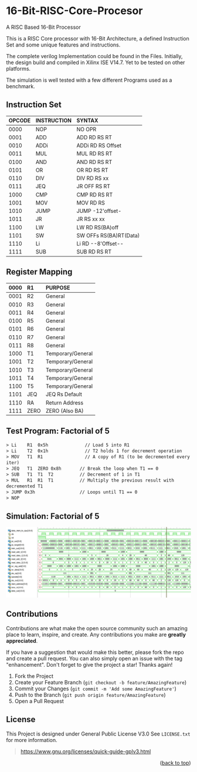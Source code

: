 # 16-Bit-RISC-Core-Procesor
A RISC Based 16-Bit Processor 

This is a RISC Core processor with 16-Bit Architecture, a defined Instruction Set and some unique features and instructions.<br>

The complete verilog Implementation could be found in the Files. Initially, the design build and compiled in Xilinx ISE V14.7. Yet to be tested on other platforms.

The simulation is well tested with a few different Programs used as a benchmark.

## Instruction Set

|   OPCODE  |INSTRUCTION|       SYNTAX        |
|:----------|:----------|:--------------------|
|   0000    |   NOP     |       NO OPR        |
|   0001	  |   ADD     |   ADD RD RS	RT      |
|   0010	  |   ADDi    | ADDi RD RS Offset   |
|   0011	  |   MUL     | MUL	RD	RS	RT      |
|   0100	  |   AND     |  AND	RD	RS	RT    |
|   0101	  |   OR      |  OR	RD	RS	RT      |
|   0110	  |   DIV     | DIV	RD	RS	xx	    | / RT is constant
|   0111	  |   JEQ     | JR OFF RS RT   	  |		
|   1000	  |   CMP     | 	CMP	RD	RS	RT    |	/ Fixed returns for 3 cases.. see more
|   1001	  |   MOV     | 	MOV	RD	RS        |		/ RS is moved to RD
|   1010	  |   JUMP    | 	JUMP	-12'offset- |	/ only 5'b usable (64bit IM)
|   1011	  |   JR      | 	JR	RS	xx	xx    |
|   1100	  |   LW      | 	LW	RD	RS(BA)off |	
|   1101	  |   SW      | 	SW	OFFs	RS(BA)RT(Data)|
|   1110	  |   Li      | 	Li	RD	--8'Offset--|
|   1111	  |   SUB     | 	SUB RD RS	RT      |


## Register Mapping


|   0000    |   R1      |       PURPOSE        |
|:----------|:----------|:--------------------|
|   0001	  |   R2      |   General           |
|   0010	  |   R3      |   General           |
|   0011	  |   R4      |   General           |
|   0100	  |   R5      |   General           |
|   0101	  |   R6      |   General           |
|   0110	  |   R7      |   General           | 
|   0111	  |   R8      |   General           |	
|   1000	  |   T1      | Temporary/General   |	
|   1001	  |   T2      | Temporary/General   |		
|   1010	  |   T3      | Temporary/General   |	
|   1011	  |   T4      | Temporary/General   |
|   1100	  |   T5      | Temporary/General   |	
|   1101	  |   JEQ     |  JEQ Rs Default     |
|   1110	  |   RA      | Return Address      |
|   1111	  |  ZERO     | ZERO (Also BA)      |


## Test Program: Factorial of 5

```
> Li	R1	0x5h			  // Load 5 into R1
> Li	T2	0x1h			  // T2 holds 1 for decrement operation
> MOV	T1	R1				  // A copy of R1 (to be decremented every iter)
> JEQ	T1	ZERO 0x8h		// Break the loop when T1 == 0
> SUB	T1	T1	T2			// Decrement of 1 in T1
> MUL	R1	R1	T1			// Multiply the previous result with decremented T1	
> JUMP 0x3h				    // Loops until T1 == 0
> NOP 

```




## Simulation: Factorial of 5


<p align="center">
  <img src="Docs\iSIM_image.png" width="950" title="Simulation">
</p>


## Contributions

Contributions are what make the open source community such an amazing place to learn, inspire, and create. Any contributions you make are **greatly appreciated**.

If you have a suggestion that would make this better, please fork the repo and create a pull request. You can also simply open an issue with the tag "enhancement".
Don't forget to give the project a star! Thanks again!

1. Fork the Project
2. Create your Feature Branch (`git checkout -b feature/AmazingFeature`)
3. Commit your Changes (`git commit -m 'Add some AmazingFeature'`)
4. Push to the Branch (`git push origin feature/AmazingFeature`)
5. Open a Pull Request




## License

This Project is designed under General Public License V3.0 See `LICENSE.txt` for more information.
> https://www.gnu.org/licenses/quick-guide-gplv3.html

<p align="right">(<a href="#top">back to top</a>)</p>


